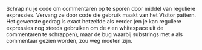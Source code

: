Schrap nu je code om commentaren op te sporen door middel van reguliere expressies.
Vervang ze door code die gebruik maakt van het Visitor pattern.
Het gewenste gedrag is exact hetzelfde als eerder (en je kan reguliere expressies nog steeds gebruiken om de `#` en whitespace uit de commentaren te schrappen), maar de bug waarbij substrings met `#` als commentaar gezien worden, zou weg moeten zijn.
